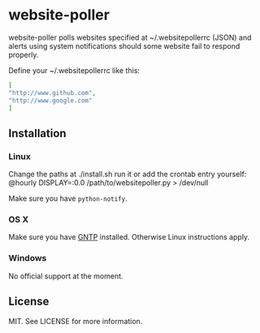 # website-poller

website-poller polls websites specified at ~/.websitepollerrc (JSON) and alerts
using system notifications should some website fail to respond properly.

Define your ~/.websitepollerrc like this:

```json
[
"http://www.github.com",
"http://www.google.com"
]
```

## Installation

### Linux

Change the paths at ./install.sh run it or add the crontab entry yourself: @hourly DISPLAY=:0.0 /path/to/websitepoller.py > /dev/null

Make sure you have `python-notify`.

### OS X

Make sure you have [GNTP](https://github.com/kfdm/gntp/) installed. Otherwise Linux instructions apply.

### Windows

No official support at the moment.

## License

MIT. See LICENSE for more information.

